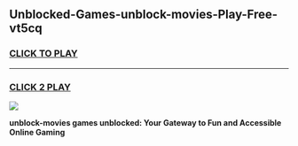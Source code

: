 
## Unblocked-Games-unblock-movies-Play-Free-vt5cq
<h3>
<a href="https://premium76.site?title=unblock-movies&ref=20M">CLICK TO PLAY</a></h3>
<hr>

<h3>
<a href="https://premium76.site?title=unblock-movies&ref=20M">CLICK 2 PLAY</a>
  
</h3>

<a href="https://premium76.site?title=unblock-movies&ref=19M"><img src="https://clearcache.store/games.png"></a>


**unblock-movies games unblocked: Your Gateway to Fun and Accessible Online Gaming**
